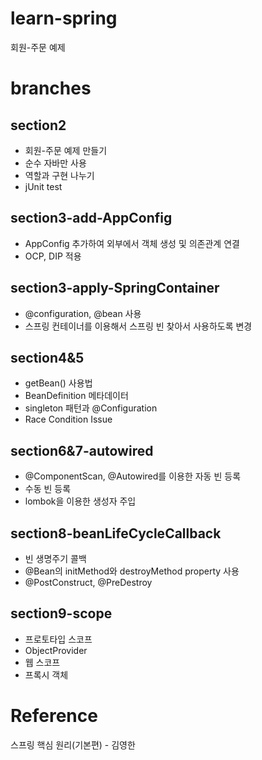 # learn-spring
회원-주문 예제

# branches

## section2
- 회원-주문 예제 만들기
- 순수 자바만 사용
- 역할과 구현 나누기
- jUnit test

## section3-add-AppConfig
- AppConfig 추가하여 외부에서 객체 생성 및 의존관계 연결
- OCP, DIP 적용

## section3-apply-SpringContainer
- @configuration, @bean 사용
- 스프링 컨테이너를 이용해서 스프링 빈 찾아서 사용하도록 변경

## section4&5
- getBean() 사용법
- BeanDefinition 메타데이터
- singleton 패턴과 @Configuration
- Race Condition Issue

## section6&7-autowired
- @ComponentScan, @Autowired를 이용한 자동 빈 등록
- 수동 빈 등록
- lombok을 이용한 생성자 주입

## section8-beanLifeCycleCallback
- 빈 생명주기 콜백
- @Bean의 initMethod와 destroyMethod property 사용
- @PostConstruct, @PreDestroy

## section9-scope
- 프로토타입 스코프
- ObjectProvider
- 웹 스코프
- 프록시 객체

# Reference
스프링 핵심 원리(기본편) - 김영한  
